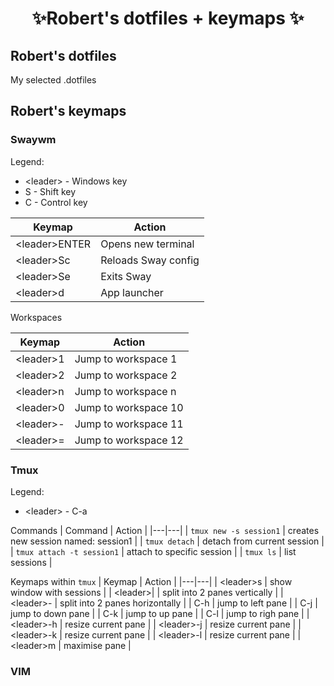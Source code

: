 <h1 align="center"> ✨Robert's dotfiles + keymaps ✨ </h1>

## Robert's dotfiles
My selected .dotfiles

## Robert's keymaps

### Swaywm

Legend:
- \<leader\> - Windows key
- S - Shift key 
- C - Control key 

| Keymap | Action |
|---|---|
| \<leader\>ENTER | Opens new terminal  |
| \<leader\>Sc | Reloads Sway config  |
| \<leader\>Se | Exits Sway |
| \<leader\>d | App launcher|

Workspaces

| Keymap | Action |
|---|---|
| \<leader\>1 | Jump to workspace 1 |
| \<leader\>2 | Jump to workspace 2 |
| \<leader\>n | Jump to workspace n |
| \<leader\>0 | Jump to workspace 10 |
| \<leader\>- | Jump to workspace 11 |
| \<leader\>= | Jump to workspace 12 |

### Tmux

Legend:
- \<leader\> - C-a 

Commands
| Command | Action |
|---|---|
| `tmux new -s session1` | creates new session named: session1 |
| `tmux detach` | detach from current session |
| `tmux attach -t session1` | attach to specific session |
| `tmux ls` | list sessions |

Keymaps within `tmux`
| Keymap | Action |
|---|---|
| \<leader\>s  | show window with sessions |
| \<leader\>\| | split into 2 panes vertically |
| \<leader\>-  | split into 2 panes horizontally |
| C\-h | jump to left pane |
| C\-j | jump to down pane |
| C\-k | jump to up pane |
| C\-l | jump to righ pane |
| \<leader\>\-h  | resize current pane |
| \<leader\>\-j  | resize current pane |
| \<leader\>\-k  | resize current pane |
| \<leader\>\-l  | resize current pane  |
| \<leader\>m  | maximise pane |

### VIM

